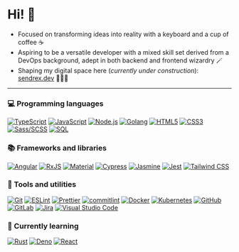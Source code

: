 # Hi! 👋

- Focused on transforming ideas into reality with a keyboard and a cup of coffee ☕
- Aspiring to be a versatile developer with a mixed skill set derived from a DevOps background, adept in both backend and frontend wizardry 🪄
- Shaping my digital space here (_currently under construction_): [sendrex.dev](https://sendrex.dev/) 🚧🧑‍🏭

---

### 💻 Programming languages

<a href="https://www.typescriptlang.org/"><img alt="TypeScript" src="https://img.shields.io/badge/TypeScript-007ACC.svg?logo=typescript&logoColor=white"></a>
<a href="https://developer.mozilla.org/en-US/docs/Web/JavaScript"><img alt="JavaScript" src="https://img.shields.io/badge/JavaScript-F7DF1E.svg?logo=javascript&logoColor=black"></a>
<a href="https://nodejs.org/"><img alt="Node.js" src="https://img.shields.io/badge/Node.js-43853D.svg?logo=node.js&logoColor=white"></a>
<a href="https://go.dev/"><img alt="Golang" src="https://img.shields.io/badge/Golang-00ADD8?logo=go&logoColor=white"></a>
<a href="https://developer.mozilla.org/en-US/docs/Glossary/HTML5"><img alt="HTML5" src="https://img.shields.io/badge/HTML-E34F26.svg?logo=html5&logoColor=white"></a>
<a href="https://developer.mozilla.org/en-US/docs/Web/CSS"><img alt="CSS3" src="https://img.shields.io/badge/CSS-1572B6.svg?logo=css3&logoColor=white"></a>
<a href="https://sass-lang.com/"><img alt="Sass/SCSS" src="https://img.shields.io/badge/Sass-CC6699.svg?logo=sass&logoColor=white"></a>
<a href="https://developer.mozilla.org/en-US/docs/Glossary/SQL"><img alt="SQL" src="https://img.shields.io/badge/SQL-025E8C.svg?logo=redis&logoColor=white"></a>

### 📚 Frameworks and libraries

<a href="https://angular.dev/"><img alt="Angular" src="https://img.shields.io/badge/Angular-DD0031?logo=angular&logoColor=white"></a>
<a href="https://rxjs.dev/"><img alt="RxJS" src="https://img.shields.io/badge/RxJS-%23B7178C.svg?logo=reactivex&logoColor=white"></a>
<a href="https://material.angular.io/"><img alt="Material" src="https://img.shields.io/badge/Material-%23B7178C.svg?logo=material+design&logoColor=white"></a>
<a href="https://www.cypress.io/"><img alt="Cypress" src="https://img.shields.io/badge/Cypress-%23E5E5E5?logo=cypress&logoColor=058a5e"></a>
<a href="https://jasmine.github.io/"><img alt="Jasmine" src="https://img.shields.io/badge/Jasmine-%238A4182?logo=Jasmine&logoColor=white"></a>
<a href="https://jestjs.io/"><img alt="Jest" src="https://img.shields.io/badge/Jest-%23C21325?logo=jest&logoColor=white"></a>
<a href="https://tailwindcss.com/"><img alt="Tailwind CSS" src="https://img.shields.io/badge/Tailwind_CSS-38B2AC?logo=tailwind-css&logoColor=white"></a>

### 🧰 Tools and utilities

<a href="https://git-scm.com/"><img alt="Git" src="https://img.shields.io/badge/Git-E44C30?logo=git&logoColor=white"></a>
<a href="https://eslint.org/"><img alt="ESLint" src="https://img.shields.io/badge/ESLint-4B3263?logo=eslint&logoColor=white"></a>
<a href="https://prettier.io/"><img alt="Prettier" src="https://img.shields.io/badge/Prettier-F7B93E?logo=Prettier&logoColor=black"></a>
<a href="https://commitlint.js.org/"><img alt="commitlint" src="https://img.shields.io/badge/commitlint-E44C30?logo=commitlint&logoColor=white"></a>
<a href="https://www.docker.com/"><img alt="Docker" src="https://img.shields.io/badge/Docker-%230db7ed.svg?logo=docker&logoColor=white"></a>
<a href="https://kubernetes.io/"><img alt="Kubernetes" src="https://img.shields.io/badge/Kubernetes-%23326ce5.svg?logo=kubernetes&logoColor=white"></a>
<a href="https://github.com/"><img alt="GitHub" src="https://img.shields.io/badge/GitHub-181717.svg?logo=github&logoColor=white"></a>
<a href="https://about.gitlab.com/"><img alt="GitLab" src="https://img.shields.io/badge/GitLab-FC6D26.svg?logo=gitlab&logoColor=white"></a>
<a href="https://www.atlassian.com/es/software/jira"><img alt="Jira" src="https://img.shields.io/badge/Jira-0052CC.svg?logo=jira&logoColor=white"></a>
<a href="https://code.visualstudio.com/"><img alt="Visual Studio Code" src="https://img.shields.io/badge/VS%20Code-0078d7.svg?logo=visual-studio-code&logoColor=white"></a>

### 🌱 Currently learning

<a href="https://www.rust-lang.org/"><img alt="Rust" src="https://img.shields.io/badge/Rust-000000.svg?logo=rust&logoColor=white"></a>
<a href="https://deno.com/"><img alt="Deno" src="https://img.shields.io/badge/Deno-111111.svg?logo=deno&logoColor=white"></a>
<a href="https://react.dev/"><img alt="React" src="https://img.shields.io/badge/React-222222.svg?logo=react&logoColor=white"></a>
